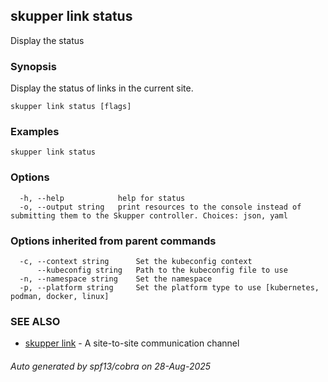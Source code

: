 ## skupper link status

Display the status

### Synopsis

Display the status of links in the current site.

```
skupper link status [flags]
```

### Examples

```
skupper link status
```

### Options

```
  -h, --help            help for status
  -o, --output string   print resources to the console instead of submitting them to the Skupper controller. Choices: json, yaml
```

### Options inherited from parent commands

```
  -c, --context string      Set the kubeconfig context
      --kubeconfig string   Path to the kubeconfig file to use
  -n, --namespace string    Set the namespace
  -p, --platform string     Set the platform type to use [kubernetes, podman, docker, linux]
```

### SEE ALSO

* [skupper link](skupper_link.md)	 - A site-to-site communication channel

###### Auto generated by spf13/cobra on 28-Aug-2025
